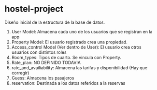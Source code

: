 # hostel-project

Diseño inicial de la estructura de la base de datos.

1. User Model: Almacena cada uno de los usuarios que se registran en la app
2. Property Model: El usuario registrado crea una propiedad.
3. Access_control Model (Ver dentro de User): El usuario crea otros usuarios con distintos roles
4. Room_types: Tipos de cuarto. Se vincula con Property.
5. Rate_plan: NO DEFINIDO TODAVIA
6. rate_and_availiability: Almacena las tarifas y disponibilidad (Hay que corregir)
7. Guess: Almacena los pasajeros
8. reservation: Destinada a los datos referidos a la reservas
